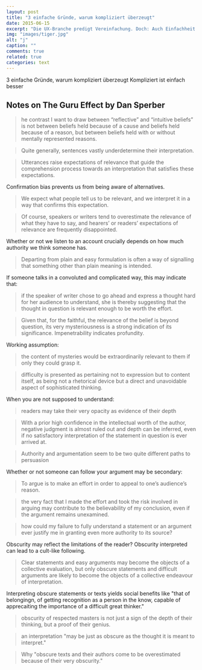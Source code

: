 ```yaml
---
layout: post
title: "3 einfache Gründe, warum kompliziert überzeugt"
date: 2015-06-15
excerpt: "Die UX-Branche predigt Vereinfachung. Doch: Auch Einfachheit hat Grenzen. Manchmal ist es gar besser, furchtbar kompliziert zu kommunizieren. "
img: "images/tiger.jpg"
alt: "j"
caption: ""
comments: true
related: true
categories: text
---
```


3 einfache Gründe, warum kompliziert überzeugt
Kompliziert ist einfach besser

## Notes on The Guru Effect by Dan Sperber

> he contrast I want to draw between “reflective” and “intuitive beliefs” is not between beliefs held because of a cause and beliefs held because of a reason, but between beliefs held with or without mentally represented reasons.

> Quite generally, sentences vastly underdetermine their interpretation.

> Utterances raise expectations of relevance that guide the comprehension process towards an interpretation that satisfies these expectations.

Confirmation bias prevents us from being aware of alternatives.

> We expect what people tell us to be relevant, and we interpret it in a way that confirms this expectation. 

> Of course, speakers or writers tend to overestimate the relevance of what they have to say, and hearers’ or readers’ expectations of relevance are frequently disappointed.

Whether or not we listen to an account crucially depends on how much authority we think someone has.

> Departing from plain and easy formulation is often a way of signalling that something other than plain meaning is intended.

If someone talks in a convoluted and complicated way, this may indicate that:

> if the speaker of writer chose to go ahead and express a thought hard for her audience to understand, she is thereby suggesting that the thought in question is relevant enough to be worth the effort.

> Given that, for the faithful, the relevance of the belief is beyond question, its very mysteriousness is a strong indication of its significance. Impenetrability indicates profundity.

Working assumption: 

> the content of mysteries would be extraordinarily relevant to them if only they could grasp it. 

> difficulty is presented as pertaining not to expression but to content itself, as being not a rhetorical device but a direct and unavoidable aspect of sophisticated thinking.

When you are not supposed to understand:

> readers may take their very opacity as evidence of their depth

> With a prior high confidence in the intellectual worth of the author, negative judgment is almost ruled out and depth can be inferred, even if no satisfactory interpretation of the statement in question is ever arrived at.

> Authority and argumentation seem to be two quite different paths to persuasion

Whether or not someone can follow your argument may be secondary:

> To argue is to make an effort in order to appeal to one’s audience’s reason.

> the very fact that I made the effort and took the risk involved in arguing may contribute to the believability of my conclusion, even if the argument remains unexamined.

> how could my failure to fully understand a statement or an argument ever justify me in granting even more authority to its source? 

Obscurity may reflect the limitations of the reader? Obscurity interpreted can lead to a cult-like following.

> Clear statements and easy arguments may become the objects of a collective evaluation, but only obscure statements and difficult arguments are likely to become the objects of a collective endeavour of interpretation.

Interpreting obscure statements or texts yields social benefits like "that of belongingn, of getting recognition as a person in the know, capable of apprecaiting the importance of a difficult great thinker."

> obscurity of respected masters is not just a sign of the depth of their thinking, but a proof of their genius.

> an interpretation "may be just as obscure as the thought it is meant to interpret."

> Why "obscure texts and their authors come to be overestimated because of their very obscurity."
